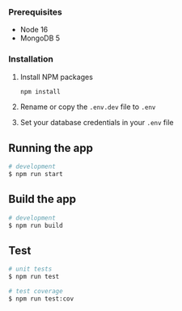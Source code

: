 ### Prerequisites

- Node 16
- MongoDB 5

### Installation

1. Install NPM packages

   ```sh
   npm install
   ```

1. Rename or copy the `.env.dev` file to `.env`
1. Set your database credentials in your `.env` file

## Running the app

```bash
# development
$ npm run start
```

## Build the app

```bash
# development
$ npm run build
```

## Test

```bash
# unit tests
$ npm run test

# test coverage
$ npm run test:cov
```

